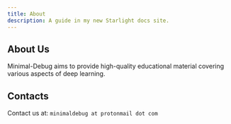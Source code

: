 ```yaml
---
title: About
description: A guide in my new Starlight docs site.
---
```

## About Us
Minimal-Debug aims to provide high-quality educational material covering various aspects of deep learning.


## Contacts
Contact us at: `minimaldebug at protonmail dot com`